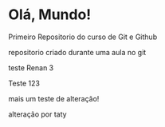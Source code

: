 # Olá, Mundo!
 Primeiro Repositorio do curso de Git e Github

 repositorio criado durante uma aula no git

 teste Renan 3

Teste 123


mais um teste de alteração!

alteração por taty